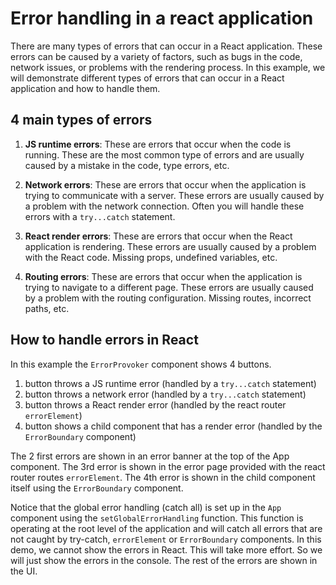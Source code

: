 # Error handling in a react application

There are many types of errors that can occur in a React application. These errors can be caused by a variety of factors, such as bugs in the code, network issues, or problems with the rendering process. In this example, we will demonstrate different types of errors that can occur in a React application and how to handle them.

## 4 main types of errors

1. **JS runtime errors**: These are errors that occur when the code is running. These are the most common type of errors and are usually caused by a mistake in the code, type errors, etc.

2. **Network errors**: These are errors that occur when the application is trying to communicate with a server. These errors are usually caused by a problem with the network connection. Often you will handle these errors with a `try...catch` statement.

3. **React render errors**: These are errors that occur when the React application is rendering. These errors are usually caused by a problem with the React code. Missing props, undefined variables, etc.

4. **Routing errors**: These are errors that occur when the application is trying to navigate to a different page. These errors are usually caused by a problem with the routing configuration. Missing routes, incorrect paths, etc.

## How to handle errors in React

In this example the `ErrorProvoker` component shows 4 buttons.

1. button throws a JS runtime error (handled by a `try...catch` statement)
2. button throws a network error (handled by a `try...catch` statement)
3. button throws a React render error (handled by the react router `errorElement`)
4. button shows a child component that has a render error (handled by the `ErrorBoundary` component)

The 2 first errors are shown in an error banner at the top of the App component. The 3rd error is shown in the error page provided with the react router routes `errorElement`. The 4th error is shown in the child component itself using the `ErrorBoundary` component.

Notice that the global error handling (catch all) is set up in the `App` component using the `setGlobalErrorHandling` function. This
function is operating at the root level of the application and will catch all errors that are not caught by try-catch, `errorElement` or `ErrorBoundary` components. In this demo, we cannot show the errors in React. This will take more effort. So we will just show the errors in the console. The rest of the errors are shown in the UI.
